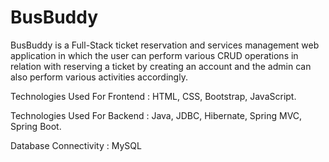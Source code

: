 # BusBuddy

BusBuddy is a Full-Stack ticket reservation and services management web application in which the user can perform various CRUD operations in relation with reserving a ticket by creating an account and the admin can also perform various activities accordingly.

Technologies Used For Frontend : HTML, CSS, Bootstrap, JavaScript.

Technologies Used For Backend : Java, JDBC, Hibernate, Spring MVC, Spring Boot.

Database Connectivity : MySQL
